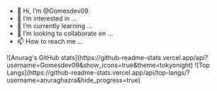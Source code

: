 - 👋 Hi, I’m @Gomesdev09
- 👀 I’m interested in ...
- 🌱 I’m currently learning ...
- 💞️ I’m looking to collaborate on ...
- 📫 How to reach me ...
<div>
  ![Anurag's GitHub stats](https://github-readme-stats.vercel.app/api?username=Gomesdev09&show_icons=true&theme=tokyonight)
  ![Top Langs](https://github-readme-stats.vercel.app/api/top-langs/?username=anuraghazra&hide_progress=true)
</div>


